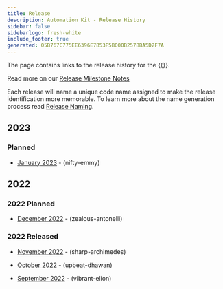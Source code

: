 ```yaml
---
title: Release
description: Automation Kit - Release History
sidebar: false
sidebarlogo: fresh-white
include_footer: true
generated: 05B767C775EE6396E7B53F5B000B257BBA5D2F7A
---
```


The page contains links to the release history for the {{<product-name>}}.

Read more on our [Release Milestone Notes](/en-gb/releases/milestones)

Each release will name a unique code name assigned to make the release identification more memorable. To learn more about the name generation process read [Release Naming](/en-gb/releases/naming).

## 2023

### Planned

- [January 2023](/en-gb/releases/january-2023) - (nifty-emmy)

## 2022

### 2022 Planned

- [December 2022](/en-gb/releases/december-2022) - (zealous-antonelli)

### 2022 Released

- [November 2022](/en-gb/releases/november-2022) - (sharp-archimedes)

- [October 2022](/en-gb/releases/october-2022) - (upbeat-dhawan)

- [September 2022](/en-gb/releases/september-2022) - (vibrant-elion)
